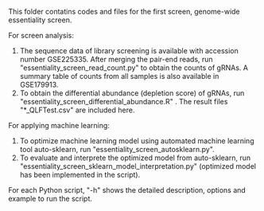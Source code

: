 This folder contatins codes and files for the first screen, genome-wide essentiality screen.

For screen analysis:
1. The sequence data of library screening is available with accession number GSE225335. After merging the pair-end reads, run "essentiality_screen_read_count.py" to obtain the counts of gRNAs. A summary table of counts from all samples is also available in GSE179913.
2. To obtain the differential abundance (depletion score) of gRNAs, run "essentiality_screen_differential_abundance.R" . The result files "*_QLFTest.csv" are included here.

For applying machine learning:
1. To optimize machine learning model using automated machine learning tool auto-sklearn, run "essentiality_screen_autosklearn.py".
2. To evaluate and interprete the optimized model from auto-sklearn, run "essentiality_screen_sklearn_model_interpretation.py" (optimized model has been implemented in the script).

For each Python script, "-h" shows the detailed description, options and example to run the script. 
